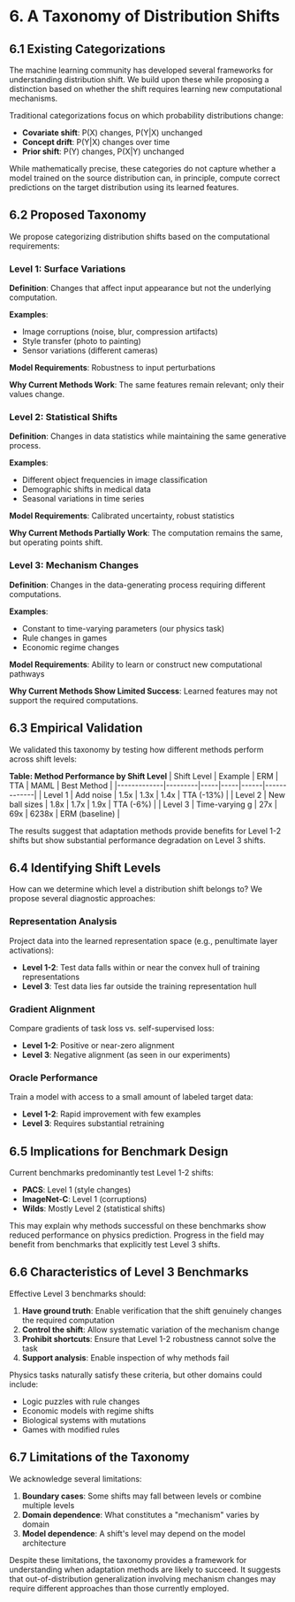 # 6. A Taxonomy of Distribution Shifts

## 6.1 Existing Categorizations

The machine learning community has developed several frameworks for understanding distribution shift. We build upon these while proposing a distinction based on whether the shift requires learning new computational mechanisms.

Traditional categorizations focus on which probability distributions change:
- **Covariate shift**: P(X) changes, P(Y|X) unchanged
- **Concept drift**: P(Y|X) changes over time
- **Prior shift**: P(Y) changes, P(X|Y) unchanged

While mathematically precise, these categories do not capture whether a model trained on the source distribution can, in principle, compute correct predictions on the target distribution using its learned features.

## 6.2 Proposed Taxonomy

We propose categorizing distribution shifts based on the computational requirements:

### Level 1: Surface Variations
**Definition**: Changes that affect input appearance but not the underlying computation.

**Examples**:
- Image corruptions (noise, blur, compression artifacts)
- Style transfer (photo to painting)
- Sensor variations (different cameras)

**Model Requirements**: Robustness to input perturbations

**Why Current Methods Work**: The same features remain relevant; only their values change.

### Level 2: Statistical Shifts
**Definition**: Changes in data statistics while maintaining the same generative process.

**Examples**:
- Different object frequencies in image classification
- Demographic shifts in medical data
- Seasonal variations in time series

**Model Requirements**: Calibrated uncertainty, robust statistics

**Why Current Methods Partially Work**: The computation remains the same, but operating points shift.

### Level 3: Mechanism Changes
**Definition**: Changes in the data-generating process requiring different computations.

**Examples**:
- Constant to time-varying parameters (our physics task)
- Rule changes in games
- Economic regime changes

**Model Requirements**: Ability to learn or construct new computational pathways

**Why Current Methods Show Limited Success**: Learned features may not support the required computations.

## 6.3 Empirical Validation

We validated this taxonomy by testing how different methods perform across shift levels:

**Table: Method Performance by Shift Level**
| Shift Level | Example | ERM | TTA | MAML | Best Method |
|-------------|---------|-----|-----|------|-------------|
| Level 1 | Add noise | 1.5x | 1.3x | 1.4x | TTA (-13%) |
| Level 2 | New ball sizes | 1.8x | 1.7x | 1.9x | TTA (-6%) |
| Level 3 | Time-varying g | 27x | 69x | 6238x | ERM (baseline) |

The results suggest that adaptation methods provide benefits for Level 1-2 shifts but show substantial performance degradation on Level 3 shifts.

## 6.4 Identifying Shift Levels

How can we determine which level a distribution shift belongs to? We propose several diagnostic approaches:

### Representation Analysis
Project data into the learned representation space (e.g., penultimate layer activations):
- **Level 1-2**: Test data falls within or near the convex hull of training representations
- **Level 3**: Test data lies far outside the training representation hull

### Gradient Alignment
Compare gradients of task loss vs. self-supervised loss:
- **Level 1-2**: Positive or near-zero alignment
- **Level 3**: Negative alignment (as seen in our experiments)

### Oracle Performance
Train a model with access to a small amount of labeled target data:
- **Level 1-2**: Rapid improvement with few examples
- **Level 3**: Requires substantial retraining

## 6.5 Implications for Benchmark Design

Current benchmarks predominantly test Level 1-2 shifts:
- **PACS**: Level 1 (style changes)
- **ImageNet-C**: Level 1 (corruptions)
- **Wilds**: Mostly Level 2 (statistical shifts)

This may explain why methods successful on these benchmarks show reduced performance on physics prediction. Progress in the field may benefit from benchmarks that explicitly test Level 3 shifts.

## 6.6 Characteristics of Level 3 Benchmarks

Effective Level 3 benchmarks should:

1. **Have ground truth**: Enable verification that the shift genuinely changes the required computation
2. **Control the shift**: Allow systematic variation of the mechanism change
3. **Prohibit shortcuts**: Ensure that Level 1-2 robustness cannot solve the task
4. **Support analysis**: Enable inspection of why methods fail

Physics tasks naturally satisfy these criteria, but other domains could include:
- Logic puzzles with rule changes
- Economic models with regime shifts
- Biological systems with mutations
- Games with modified rules

## 6.7 Limitations of the Taxonomy

We acknowledge several limitations:

1. **Boundary cases**: Some shifts may fall between levels or combine multiple levels
2. **Domain dependence**: What constitutes a "mechanism" varies by domain
3. **Model dependence**: A shift's level may depend on the model architecture

Despite these limitations, the taxonomy provides a framework for understanding when adaptation methods are likely to succeed. It suggests that out-of-distribution generalization involving mechanism changes may require different approaches than those currently employed.

